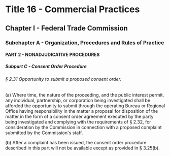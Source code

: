 
# Title 16 - Commercial Practices
## Chapter I - Federal Trade Commission
### Subchapter A - Organization, Procedures and Rules of Practice
#### PART 2 - NONADJUDICATIVE PROCEDURES
##### Subpart C - Consent Order Procedure
###### § 2.31 Opportunity to submit a proposed consent order.

(a) Where time, the nature of the proceeding, and the public interest permit, any individual, partnership, or corporation being investigated shall be afforded the opportunity to submit through the operating Bureau or Regional Office having responsibility in the matter a proposal for disposition of the matter in the form of a consent order agreement executed by the party being investigated and complying with the requirements of § 2.32, for consideration by the Commission in connection with a proposed complaint submitted by the Commission's staff.

(b) After a complaint has been issued, the consent order procedure described in this part will not be available except as provided in § 3.25(b).
